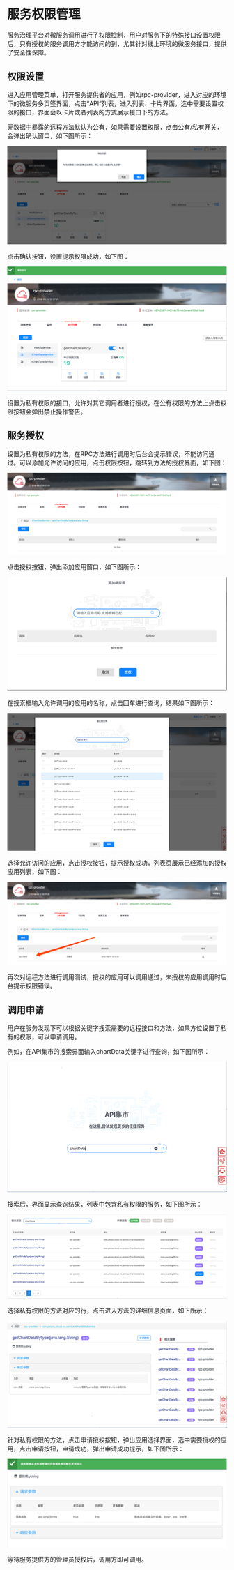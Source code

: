 # 服务权限管理
服务治理平台对微服务调用进行了权限控制，用户对服务下的特殊接口设置权限后，只有授权的服务调用方才能访问的到，尤其针对线上环境的微服务接口，提供了安全性保障。

## 权限设置

进入应用管理菜单，打开服务提供者的应用，例如rpc-provider，进入对应的环境下的微服务多页签界面，点击“API”列表，进入列表、卡片界面，选中需要设置权限的接口，界面会以卡片或者列表的方式展示接口下的方法。

元数据中暴露的远程方法默认为公有，如果需要设置权限，点击公有/私有开关，会弹出确认窗口，如下图所示：

![](image/authconfirm.png)

点击确认按钮，设置提示权限成功，如下图：

![](image/authsuccess.png)

设置为私有权限的接口，允许对其它调用者进行授权，在公有权限的方法上点击权限按钮会弹出禁止操作警告。

## 服务授权

设置为私有权限的方法，在RPC方法进行调用时后台会提示错误，不能访问通过。可以添加允许访问的应用，点击权限按钮，跳转到方法的授权界面，如下图：

![](image/shouquan.png)

点击授权按钮，弹出添加应用窗口，如下图所示：

![](image/addapp.png)

在搜索框输入允许调用的应用的名称，点击回车进行查询，结果如下图所示：

![](image/appsearch.png)

选择允许访问的应用，点击授权按钮，提示授权成功，列表页展示已经添加的授权应用列表，如下图：

![](image/shouquanlist.png)

再次对远程方法进行调用测试，授权的应用可以调用通过，未授权的应用调用时后台提示权限错误。

## 调用申请

用户在服务发现下可以根据关键字搜索需要的远程接口和方法，如果方位设置了私有的权限，可以申请调用。

例如，在API集市的搜索界面输入chartData关键字进行查询，如下图所示：

![](image/apimarket.png)

搜索后，界面显示查询结果，列表中包含私有权限的服务，如下图所示：

![](image/searchresult.png)

选择私有权限的方法对应的行，点击进入方法的详细信息页面，如下所示：

![](image/privateinfo.png)

针对私有权限的方法，点击申请授权按钮，弹出应用选择界面，选中需要授权的应用，点击申请按钮，申请成功，弹出申请成功提示，如下图所示：

![](image/applysuccess.png)

等待服务提供方的管理员授权后，调用方即可调用。






